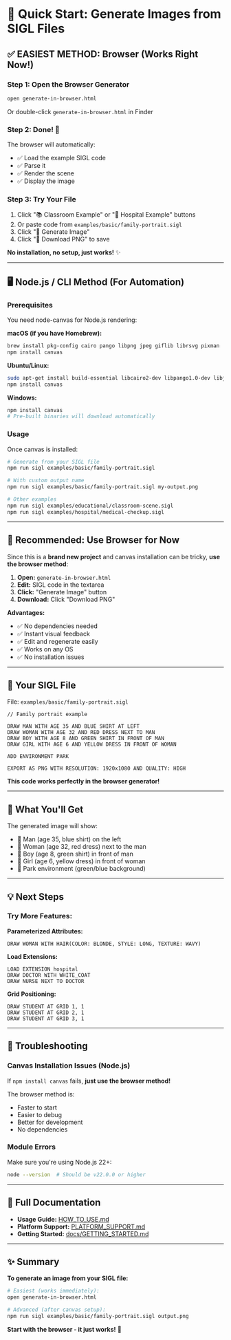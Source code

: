 # 🚀 Quick Start: Generate Images from SIGL Files

## ✅ **EASIEST METHOD: Browser** (Works Right Now!)

### Step 1: Open the Browser Generator

```bash
open generate-in-browser.html
```

Or double-click `generate-in-browser.html` in Finder

### Step 2: Done! 🎉

The browser will automatically:
- ✅ Load the example SIGL code
- ✅ Parse it
- ✅ Render the scene
- ✅ Display the image

### Step 3: Try Your File

1. Click "📚 Classroom Example" or "🏥 Hospital Example" buttons
2. Or paste code from `examples/basic/family-portrait.sigl` 
3. Click "🎨 Generate Image"
4. Click "💾 Download PNG" to save

**No installation, no setup, just works!** ✨

---

## 🖥️ **Node.js / CLI Method** (For Automation)

### Prerequisites

You need node-canvas for Node.js rendering:

**macOS (if you have Homebrew):**
```bash
brew install pkg-config cairo pango libpng jpeg giflib librsvg pixman
npm install canvas
```

**Ubuntu/Linux:**
```bash
sudo apt-get install build-essential libcairo2-dev libpango1.0-dev libjpeg-dev libgif-dev librsvg2-dev
npm install canvas
```

**Windows:**
```bash
npm install canvas
# Pre-built binaries will download automatically
```

### Usage

Once canvas is installed:

```bash
# Generate from your SIGL file
npm run sigl examples/basic/family-portrait.sigl

# With custom output name
npm run sigl examples/basic/family-portrait.sigl my-output.png

# Other examples
npm run sigl examples/educational/classroom-scene.sigl
npm run sigl examples/hospital/medical-checkup.sigl
```

---

## 🎯 **Recommended: Use Browser for Now**

Since this is a **brand new project** and canvas installation can be tricky, **use the browser method**:

1. **Open:** `generate-in-browser.html`
2. **Edit:** SIGL code in the textarea
3. **Click:** "Generate Image" button  
4. **Download:** Click "Download PNG"

**Advantages:**
- ✅ No dependencies needed
- ✅ Instant visual feedback
- ✅ Edit and regenerate easily
- ✅ Works on any OS
- ✅ No installation issues

---

## 📝 **Your SIGL File**

File: `examples/basic/family-portrait.sigl`

```sigl
// Family portrait example

DRAW MAN WITH AGE 35 AND BLUE SHIRT AT LEFT
DRAW WOMAN WITH AGE 32 AND RED DRESS NEXT TO MAN
DRAW BOY WITH AGE 8 AND GREEN SHIRT IN FRONT OF MAN
DRAW GIRL WITH AGE 6 AND YELLOW DRESS IN FRONT OF WOMAN

ADD ENVIRONMENT PARK

EXPORT AS PNG WITH RESOLUTION: 1920x1080 AND QUALITY: HIGH
```

**This code works perfectly in the browser generator!**

---

## 🎨 **What You'll Get**

The generated image will show:
- 👨 Man (age 35, blue shirt) on the left
- 👩 Woman (age 32, red dress) next to the man
- 👦 Boy (age 8, green shirt) in front of man
- 👧 Girl (age 6, yellow dress) in front of woman
- 🌳 Park environment (green/blue background)

---

## 💡 **Next Steps**

### Try More Features:

**Parameterized Attributes:**
```sigl
DRAW WOMAN WITH HAIR(COLOR: BLONDE, STYLE: LONG, TEXTURE: WAVY)
```

**Load Extensions:**
```sigl
LOAD EXTENSION hospital
DRAW DOCTOR WITH WHITE_COAT
DRAW NURSE NEXT TO DOCTOR
```

**Grid Positioning:**
```sigl
DRAW STUDENT AT GRID 1, 1
DRAW STUDENT AT GRID 2, 1
DRAW STUDENT AT GRID 3, 1
```

---

## 🔧 **Troubleshooting**

### Canvas Installation Issues (Node.js)
If `npm install canvas` fails, **just use the browser method!**

The browser method is:
- Faster to start
- Easier to debug
- Better for development
- No dependencies

### Module Errors
Make sure you're using Node.js 22+:
```bash
node --version  # Should be v22.0.0 or higher
```

---

## 📖 **Full Documentation**

- **Usage Guide:** [HOW_TO_USE.md](HOW_TO_USE.md)
- **Platform Support:** [PLATFORM_SUPPORT.md](PLATFORM_SUPPORT.md)
- **Getting Started:** [docs/GETTING_STARTED.md](docs/GETTING_STARTED.md)

---

## ✨ **Summary**

**To generate an image from your SIGL file:**

```bash
# Easiest (works immediately):
open generate-in-browser.html

# Advanced (after canvas setup):
npm run sigl examples/basic/family-portrait.sigl output.png
```

**Start with the browser - it just works!** 🎉

